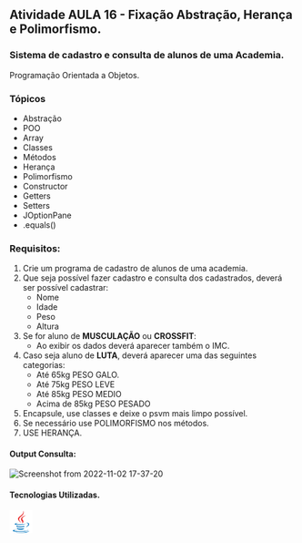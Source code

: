 <h2>Atividade AULA 16 - Fixação Abstração, Herança e Polimorfismo.</h2>
<h3><p>Sistema de  cadastro e consulta de alunos de uma Academia.</p></h3>
<p>Programação Orientada a Objetos.</p>

<h3>Tópicos</h3>
<ul>
<li>Abstração </li>
<li>POO</li>
<li>Array</li>
<li>Classes</li>
<li>Métodos</li>
<li>Herança</li>
<li>Polimorfismo</li>
<li>Constructor</li>
<li>Getters</li>
<li>Setters</li>
<li>JOptionPane</li>
<li>.equals()</li>
</ul>


<h3>Requisitos:</h3>
<ol>
<li>Crie um programa de cadastro de alunos de uma academia.</li>
<li>Que seja possível fazer cadastro e consulta dos cadastrados, deverá ser possível cadastrar:
    <ul>
    <li>Nome</li>
    <li>Idade</li>
    <li>Peso</li>
    <li>Altura</li>
    </ul>  
  </li>
  <li>Se for aluno de <strong>MUSCULAÇÃO</strong> ou <strong>CROSSFIT</strong>:
    <ul>
    <li>Ao exibir os dados deverá aparecer também o IMC.</li>
    </ul>  
  </li>
  <li>Caso seja aluno de <strong>LUTA</strong>, deverá aparecer uma das seguintes categorias:
    <ul>
    <li>Até 65kg PESO GALO.</li>
    <li>Até 75kg PESO LEVE</li>
    <li>Até 85kg PESO MEDIO</li>
    <li>Acima de 85kg PESO PESADO</li>
    </ul>  
  </li>
  
  
<li>Encapsule, use classes e deixe o psvm mais limpo possível.</li> 
<li>Se necessário use POLIMORFISMO nos métodos.</li>
<li>USE HERANÇA.</li>
</ol>


<h4>Output Consulta:</h4>

![Screenshot from 2022-11-02 17-37-20](https://user-images.githubusercontent.com/78119622/199599558-d3bf7eb2-ca81-4831-9f72-01efe21e8d24.png)

<h4>Tecnologias Utilizadas.</h4>
 
<p align="left">
<a href="https://www.java.com" target="_blank" rel="noreferrer"> <img src="https://raw.githubusercontent.com/devicons/devicon/master/icons/java/java-original.svg" alt="java" width="40" height="40"/> </a> </p> 
